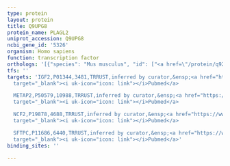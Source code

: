 ```yaml
---
type: protein
layout: protein
title: Q9UPG8
protein_name: PLAGL2
uniprot_accession: Q9UPG8
ncbi_gene_id: '5326'
organism: Homo sapiens
function: transcription factor
orthologs: '[{"species": "Mus musculus", "id": ["<a href=\"/protein/q925t4\">Q925T4</a>"]}, {"species": "Rattus norvegicus", "id": ["A0A0G2JZX7"]}]'
tfs: ''
targets: 'IGF2,P01344,3481,TRRUST,inferred by curator,&ensp;<a href="https://www.ncbi.nlm.nih.gov/pubmed/?term=11888928%5Buid%5D+OR+29087512%5Buid%5D"
  target="_blank"><i uk-icon="icon: link"></i>Pubmed</a>

  METAP2,P50579,10988,TRRUST,inferred by curator,&ensp;<a href="https://www.ncbi.nlm.nih.gov/pubmed/?term=17462995%5Buid%5D+OR+29087512%5Buid%5D"
  target="_blank"><i uk-icon="icon: link"></i>Pubmed</a>

  NCF2,P19878,4688,TRRUST,inferred by curator,&ensp;<a href="https://www.ncbi.nlm.nih.gov/pubmed/?term=17462995%5Buid%5D+OR+20025940%5Buid%5D+OR+29087512%5Buid%5D"
  target="_blank"><i uk-icon="icon: link"></i>Pubmed</a>

  SFTPC,P11686,6440,TRRUST,inferred by curator,&ensp;<a href="https://www.ncbi.nlm.nih.gov/pubmed/?term=17618602%5Buid%5D+OR+18655774%5Buid%5D+OR+29087512%5Buid%5D"
  target="_blank"><i uk-icon="icon: link"></i>Pubmed</a>'
binding_sites: ''

---
```

